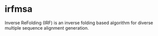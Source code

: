 # irfmsa
Inverse ReFolding (IRF) is an inverse folding based algorithm for diverse multiple sequence alignment generation. 
